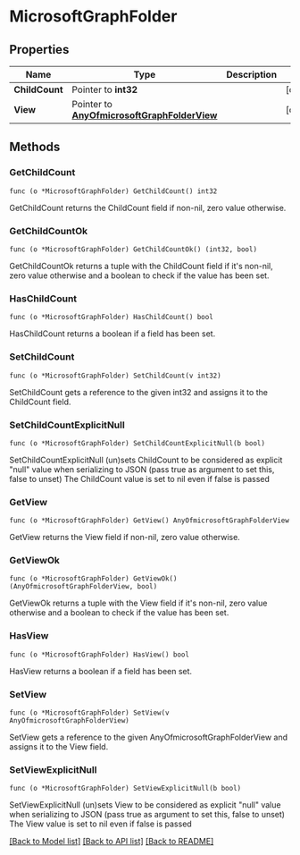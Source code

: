 # MicrosoftGraphFolder

## Properties

Name | Type | Description | Notes
------------ | ------------- | ------------- | -------------
**ChildCount** | Pointer to **int32** |  | [optional] 
**View** | Pointer to [**AnyOfmicrosoftGraphFolderView**](anyOf&lt;microsoft.graph.folderView&gt;.md) |  | [optional] 

## Methods

### GetChildCount

`func (o *MicrosoftGraphFolder) GetChildCount() int32`

GetChildCount returns the ChildCount field if non-nil, zero value otherwise.

### GetChildCountOk

`func (o *MicrosoftGraphFolder) GetChildCountOk() (int32, bool)`

GetChildCountOk returns a tuple with the ChildCount field if it's non-nil, zero value otherwise
and a boolean to check if the value has been set.

### HasChildCount

`func (o *MicrosoftGraphFolder) HasChildCount() bool`

HasChildCount returns a boolean if a field has been set.

### SetChildCount

`func (o *MicrosoftGraphFolder) SetChildCount(v int32)`

SetChildCount gets a reference to the given int32 and assigns it to the ChildCount field.

### SetChildCountExplicitNull

`func (o *MicrosoftGraphFolder) SetChildCountExplicitNull(b bool)`

SetChildCountExplicitNull (un)sets ChildCount to be considered as explicit "null" value
when serializing to JSON (pass true as argument to set this, false to unset)
The ChildCount value is set to nil even if false is passed
### GetView

`func (o *MicrosoftGraphFolder) GetView() AnyOfmicrosoftGraphFolderView`

GetView returns the View field if non-nil, zero value otherwise.

### GetViewOk

`func (o *MicrosoftGraphFolder) GetViewOk() (AnyOfmicrosoftGraphFolderView, bool)`

GetViewOk returns a tuple with the View field if it's non-nil, zero value otherwise
and a boolean to check if the value has been set.

### HasView

`func (o *MicrosoftGraphFolder) HasView() bool`

HasView returns a boolean if a field has been set.

### SetView

`func (o *MicrosoftGraphFolder) SetView(v AnyOfmicrosoftGraphFolderView)`

SetView gets a reference to the given AnyOfmicrosoftGraphFolderView and assigns it to the View field.

### SetViewExplicitNull

`func (o *MicrosoftGraphFolder) SetViewExplicitNull(b bool)`

SetViewExplicitNull (un)sets View to be considered as explicit "null" value
when serializing to JSON (pass true as argument to set this, false to unset)
The View value is set to nil even if false is passed

[[Back to Model list]](../README.md#documentation-for-models) [[Back to API list]](../README.md#documentation-for-api-endpoints) [[Back to README]](../README.md)


